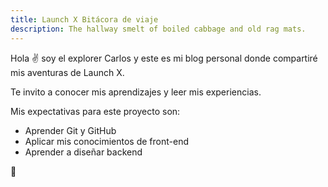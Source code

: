 ```yaml
---
title: Launch X Bitácora de viaje
description: The hallway smelt of boiled cabbage and old rag mats.
---
```


Hola ✌️  soy el explorer Carlos y este es mi blog personal donde compartiré mis aventuras de Launch X.

Te invito a conocer mis aprendizajes y leer mis experiencias.

Mis expectativas para este proyecto son:

- Aprender Git y GitHub
- Aplicar mis conocimientos de front-end
- Aprender a diseñar backend 

🚀

